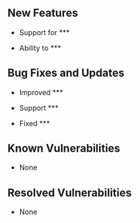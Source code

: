 ## New Features

 * Support for ***

 * Ability to ***


## Bug Fixes and Updates

 * Improved ***

 * Support ***

 * Fixed ***


## Known Vulnerabilities

 * None


## Resolved Vulnerabilities

 * None
